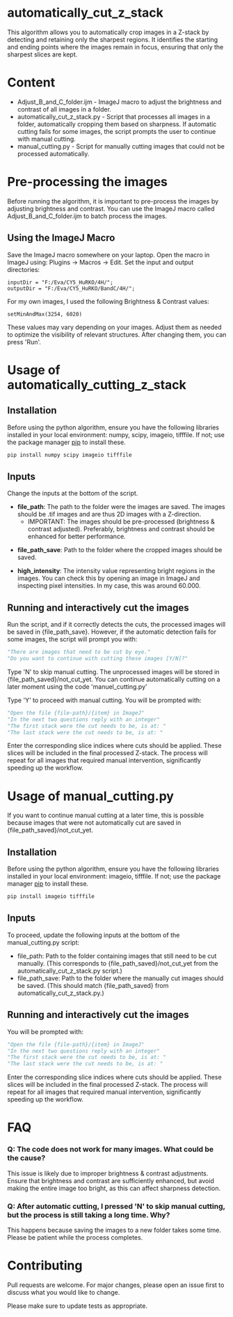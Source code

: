 # automatically_cut_z_stack
This algorithm allows you to automatically crop images in a Z-stack by detecting and retaining only the sharpest regions. It identifies the starting and ending points where the images remain in focus, ensuring that only the sharpest slices are kept.

# Content
* Adjust_B_and_C_folder.ijm - ImageJ macro to adjust the brightness and contrast of all images in a folder.
* automatically_cut_z_stack.py - Script that processes all images in a folder, automatically cropping them based on sharpness. If automatic cutting fails for some images, the script prompts the user to continue with manual cutting.
* manual_cutting.py - Script for manually cutting images that could not be processed automatically.
  
# Pre-processing the images 
Before running the algorithm, it is important to pre-process the images by adjusting brightness and contrast. You can use the ImageJ macro called Adjust_B_and_C_folder.ijm to batch process the images.

## Using the ImageJ Macro
Save the ImageJ macro somewhere on your laptop. Open the macro in ImageJ using: Plugins -> Macros ->  Edit. Set the input and output directories:

```ImageJ
inputDir = "F:/Eva/CY5_HuRKO/4H/";
outputDir = "F:/Eva/CY5_HuRKO/BandC/4H/";
```

For my own images, I used the following Brightness & Contrast values:

```ImageJ
setMinAndMax(3254, 6020)
```
These values may vary depending on your images. Adjust them as needed to optimize the visibility of relevant structures. After changing them, you can press 'Run'. 

# Usage of automatically_cutting_z_stack

## Installation
Before using the python algorithm, ensure you have the following libraries installed in your local environment: numpy, scipy, imageio, tifffile. 
If not; use the package manager [pip](https://pip.pypa.io/en/stable/) to install these.

```bash
pip install numpy scipy imageio tifffile
```

## Inputs 
Change the inputs at the bottom of the script. 
* **file_path**: The path to the folder were the images are saved. The images should be .tif images and are thus 2D images with a Z-direction. 
    * IMPORTANT: The images should be pre-processed (brightness & contrast adjusted). Preferably, brightness and contrast should be enhanced for better performance. <p>
* **file_path_save**: Path to the folder where the cropped images should be saved. <p>
* **high_intensity**: The intensity value representing bright regions in the images. You can check this by opening an image in ImageJ and inspecting pixel intensities. In my case, this was around 60.000. 

## Running and interactively cut the images
Run the script, and if it correctly detects the cuts, the processed images will be saved in {file_path_save}. However, if the automatic detection fails for some images, the script will prompt you with: <p>

```python
"There are images that need to be cut by eye."
"Do you want to continue with cutting these images [Y/N]?" 
```

Type 'N' to skip manual cutting. The unprocessed images will be stored in {file_path_saved}/not_cut_yet. You can continue automatically cutting on a later moment using the code 'manuel_cutting.py' <p>
Type 'Y' to proceed with manual cutting. You will be prompted with: <p>

```python
"Open the file {file-path}/{item} in ImageJ" 
"In the next two questions reply with an integer" 
"The first stack were the cut needs to be, is at: " 
"The last stack were the cut needs to be, is at: "  
```

Enter the corresponding slice indices where cuts should be applied. These slices will be included in the final processed Z-stack. The process will repeat for all images that required manual intervention, significantly speeding up the workflow.

# Usage of manual_cutting.py
If you want to continue manual cutting at a later time, this is possible because images that were not automatically cut are saved in {file_path_saved}/not_cut_yet.

## Installation
Before using the python algorithm, ensure you have the following libraries installed in your local environment: imageio, tifffile. 
If not; use the package manager [pip](https://pip.pypa.io/en/stable/) to install these.

```bash
pip install imageio tifffile
```

## Inputs 
To proceed, update the following inputs at the bottom of the manual_cutting.py script:

* file_path: Path to the folder containing images that still need to be cut manually. (This corresponds to {file_path_saved}/not_cut_yet from the automatically_cut_z_stack.py script.)
* file_path_save: Path to the folder where the manually cut images should be saved. (This should match {file_path_saved} from automatically_cut_z_stack.py.)
  
## Running and interactively cut the images
You will be prompted with: <p>

```python
"Open the file {file-path}/{item} in ImageJ" 
"In the next two questions reply with an integer" 
"The first stack were the cut needs to be, is at: " 
"The last stack were the cut needs to be, is at: "  
```

Enter the corresponding slice indices where cuts should be applied. These slices will be included in the final processed Z-stack. The process will repeat for all images that required manual intervention, significantly speeding up the workflow.

# FAQ

### Q: The code does not work for many images. What could be the cause?
This issue is likely due to improper brightness & contrast adjustments. Ensure that brightness and contrast are sufficiently enhanced, but avoid making the entire image too bright, as this can affect sharpness detection.

### Q: After automatic cutting, I pressed 'N' to skip manual cutting, but the process is still taking a long time. Why?
This happens because saving the images to a new folder takes some time. Please be patient while the process completes.

# Contributing
Pull requests are welcome. For major changes, please open an issue first to discuss what you would like to change. <p>

Please make sure to update tests as appropriate.

